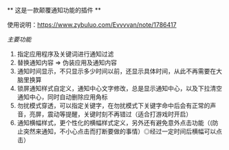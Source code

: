** 这是一款颠覆通知功能的插件 **

使用说明：https://www.zybuluo.com/Evvvvan/note/1786417

*主要功能*
 1. 指定应用程序及关键词进行通知过滤
 2. 替换通知内容 => 伪装应用及通知内容
 3. 通知时间显示，不只显示多少时间以前，还显示具体时间，从此不再需要在大脑里换算
 4. 锁屏通知样式自定义，通知中心文字修改，总是显示通知中心，以及下拉清空通知中心，同时自动删除应用角标
 5. 勿扰模式穿透，可以指定关键字，在勿扰模式下关键字命中后会有正常的声音，亮屏，震动等提醒，关键时刻不再错过（适合打游戏时开启）
 6. 通知横幅样式，更个性化的横幅样式定义，另外还有避免意外点击功能（(防止突然来通知，不小心点击而打断要做的事情）◎经过一定时间后横幅可以点击）
